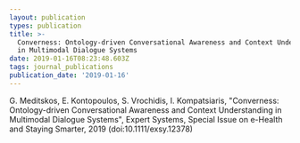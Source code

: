 ```yaml
---
layout: publication
types: publication
title: >-
  Converness: Ontology-driven Conversational Awareness and Context Understanding
  in Multimodal Dialogue Systems
date: 2019-01-16T08:23:48.603Z
tags: journal_publications
publication_date: '2019-01-16'
---
```

G. Meditskos, E. Kontopoulos, S. Vrochidis, I. Kompatsiaris, "Converness: Ontology-driven Conversational Awareness and Context Understanding in Multimodal Dialogue Systems", Expert Systems, Special Issue on e-Health and Staying Smarter, 2019 (doi:10.1111/exsy.12378)
